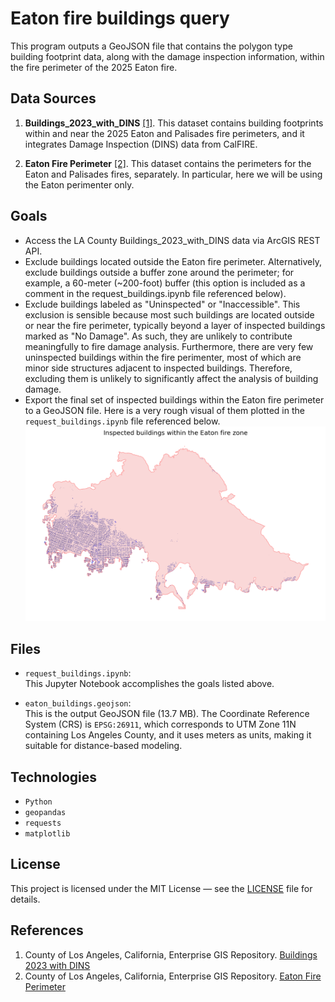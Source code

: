 # Eaton fire buildings query
This program outputs a GeoJSON file that contains the polygon type building footprint data, along with the damage inspection information, within the fire perimeter of the 2025 Eaton fire. 

## Data Sources
1. **Buildings_2023_with_DINS** [[1]](#1).
This dataset contains building footprints within and near the 2025 Eaton and Palisades fire perimeters, and it integrates Damage Inspection (DINS) data from CalFIRE.

2. **Eaton Fire Perimeter**  [[2]](#2).
  This dataset contains the perimeters for the Eaton and Palisades fires, separately.  In particular, here we will be using the Eaton perimenter only.  
   
## Goals
- Access the LA County Buildings_2023_with_DINS data via ArcGIS REST API.
- Exclude buildings located outside the Eaton fire perimeter. Alternatively, exclude buildings outside a buffer zone around the perimeter; for example, a 60-meter (~200-foot) buffer (this option is included as a comment in the request_buildings.ipynb file referenced below).
- Exclude buildings labeled as "Uninspected" or "Inaccessible".  This exclusion is sensible because most such buildings are located outside or near the fire perimeter, typically beyond a layer of inspected buildings marked as "No Damage".  As such, they are unlikely to contribute meaningfully to fire damage analysis.  Furthermore, there are very few uninspected buildings within the fire perimenter, most of which are minor side structures adjacent to inspected buildings. Therefore, excluding them is unlikely to significantly affect the analysis of building damage.  
- Export the final set of inspected buildings within the Eaton fire perimeter to a GeoJSON file. Here is a very rough visual of them plotted in the `request_buildings.ipynb` file referenced below.
![Alt text](rough_plot.png)


## Files
- `request_buildings.ipynb`:  
  This Jupyter Notebook accomplishes the goals listed above.

- `eaton_buildings.geojson`:  
  This is the output GeoJSON file (13.7 MB). The Coordinate Reference System (CRS) is `EPSG:26911`, which corresponds to UTM Zone 11N containing Los Angeles County, and it uses meters as units, making it suitable for distance-based modeling.

  
## Technologies
-  `Python`
- `geopandas`
- `requests`
- `matplotlib` 


## License
This project is licensed under the MIT License — see the [LICENSE](LICENSE) file for details.


## References
1. <a id="1"></a> County of Los Angeles, California, Enterprise GIS Repository. [Buildings 2023 with DINS](https://services.arcgis.com/RmCCgQtiZLDCtblq/ArcGIS/rest/services/Buildings_2023_with_DINS/FeatureServer/4)
2. <a id="2"></a> County of Los Angeles, California, Enterprise GIS Repository. [Eaton Fire Perimeter](https://egis-lacounty.hub.arcgis.com/maps/ad51845ea5fb4eb483bc2a7c38b2370c/about)


